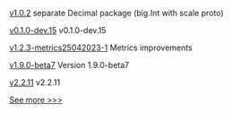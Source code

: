 
[v1.0.2](https://github.com/hyperledger-labs/cckit/releases/tag/v1.0.2) separate Decimal package (big.Int with scale proto)

[v0.1.0-dev.15](https://github.com/hyperledger/anoncreds-rs/releases/tag/v0.1.0-dev.15) v0.1.0-dev.15

[v1.2.3-metrics25042023-1](https://github.com/hyperledger/firefly-tokens-erc20-erc721/releases/tag/v1.2.3-metrics25042023-1) Metrics improvements

[v1.9.0-beta7](https://github.com/hyperledger/bevel-operator-fabric/releases/tag/v1.9.0-beta7) Version 1.9.0-beta7

[v2.2.11](https://github.com/hyperledger/fabric/releases/tag/v2.2.11) v2.2.11


[See more >>>](https://start-here.hyperledger.org/releases)
